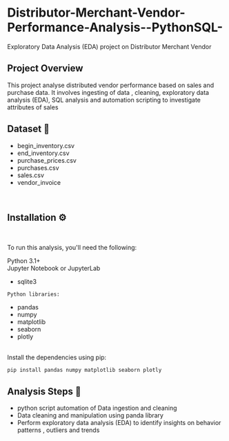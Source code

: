 # Distributor-Merchant-Vendor-Performance-Analysis--PythonSQL-
Exploratory Data Analysis (EDA) project on Distributor Merchant Vendor

## Project Overview

 This project analyse distributed vendor performance based on sales and purchase data. It involves ingesting of data , cleaning, exploratory data analysis (EDA), SQL analysis and automation scripting to investigate attributes of sales 

## Dataset 📂 
- begin_inventory.csv
- end_inventory.csv
- purchase_prices.csv
- purchases.csv
- sales.csv
- vendor_invoice

<br />
 

## Installation ⚙

 <br />
 
 To run this analysis, you'll need the following:
<br /> 

Python 3.1+
<br /> 
Jupyter Notebook or JupyterLab
 <br /> 
- sqlite3
 
`Python libraries:`
- pandas
- numpy
- matplotlib
- seaborn
- plotly
  
 <br /> 
Install the dependencies using pip:
 <br /> 
 
`pip install pandas numpy matplotlib seaborn plotly`


## Analysis Steps 🚀

- python script automation of Data ingestion and cleaning
- Data cleaning and manipulation using panda library
- Perform exploratory data analysis (EDA) to identify insights on behavior patterns , outliers and trends
